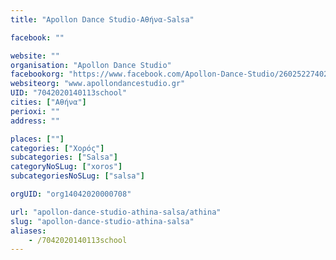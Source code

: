 ```yaml
---
title: "Apollon Dance Studio-Αθήνα-Salsa"

facebook: ""

website: ""
organisation: "Apollon Dance Studio"
facebookorg: "https://www.facebook.com/Apollon-Dance-Studio/260252274027397"
websiteorg: "www.apollondancestudio.gr"
UID: "7042020140113school"
cities: ["Αθήνα"]
perioxi: ""
address: ""

places: [""]
categories: ["Χορός"]
subcategories: ["Salsa"]
categoryNoSLug: ["xoros"]
subcategoriesNoSLug: ["salsa"]

orgUID: "org14042020000708"

url: "apollon-dance-studio-athina-salsa/athina"
slug: "apollon-dance-studio-athina-salsa"
aliases:
    - /7042020140113school
---
```





